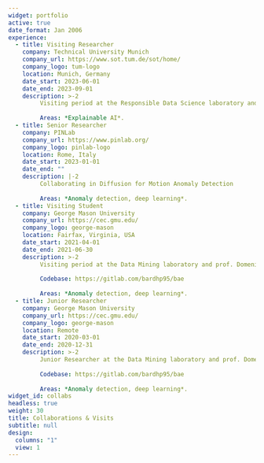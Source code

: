```yaml
---
widget: portfolio
active: true
date_format: Jan 2006
experience:
  - title: Visiting Researcher
    company: Technical University Munich
    company_url: https://www.sot.tum.de/sot/home/
    company_logo: tum-logo
    location: Munich, Germany
    date_start: 2023-06-01
    date_end: 2023-09-01
    description: >-2
         Visiting period at the Responsible Data Science laboratory and prof. Kasneci's research group. 
         
         Areas: *Explainable AI*.
  - title: Senior Researcher
    company: PINLab
    company_url: https://www.pinlab.org/
    company_logo: pinlab-logo
    location: Rome, Italy
    date_start: 2023-01-01
    date_end: ""
    description: |-2
         Collaborating in Diffusion for Motion Anomaly Detection
                 
         Areas: *Anomaly detection, deep learning*.
  - title: Visiting Student
    company: George Mason University
    company_url: https://cec.gmu.edu/
    company_logo: george-mason
    location: Fairfax, Virginia, USA
    date_start: 2021-04-01
    date_end: 2021-06-30
    description: >-2
         Visiting period at the Data Mining laboratory and prof. Domeniconi's research group.
         
         Codebase: https://gitlab.com/bardhp95/bae
         
         Areas: *Anomaly detection, deep learning*.
  - title: Junior Researcher
    company: George Mason University
    company_url: https://cec.gmu.edu/
    company_logo: george-mason
    location: Remote
    date_start: 2020-03-01
    date_end: 2020-12-31
    description: >-2
         Junior Researcher at the Data Mining laboratory and prof. Domeniconi's research group.
         
         Codebase: https://gitlab.com/bardhp95/bae
         
         Areas: *Anomaly detection, deep learning*.
widget_id: collabs
headless: true
weight: 30
title: Collaborations & Visits
subtitle: null
design:
  columns: "1"
  view: 1
---
```

